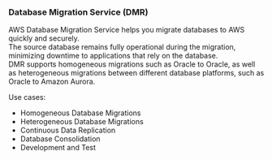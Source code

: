 ### Database Migration Service (DMR)

AWS Database Migration Service helps you migrate databases to AWS quickly and securely.\
The source database remains fully operational during the migration, minimizing downtime to applications that rely on the database.\
DMR supports homogeneous migrations such as Oracle to Oracle, as well as heterogeneous migrations between different database platforms, such as Oracle to Amazon Aurora.

Use cases:
* Homogeneous Database Migrations
* Heterogeneous Database Migrations
* Continuous Data Replication
* Database Consolidation
* Development and Test
